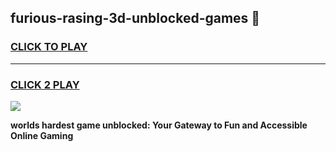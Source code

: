 
## furious-rasing-3d-unblocked-games 👋
<h3>
<a href="https://premium.freeplayer.one?title=furious-rasing-3d-unblocked-games&ref=14F">CLICK TO PLAY</a></h3>
<hr>

<h3>
<a href="https://premium.freeplayer.one?title=furious-rasing-3d-unblocked-games&ref=14F">CLICK 2 PLAY</a>
  
</h3>

<a href="https://premium.freeplayer.one?title=furious-rasing-3d-unblocked-games&ref=12F/"><img src="https://clearcache.store/games.png"></a>


**worlds hardest game unblocked: Your Gateway to Fun and Accessible Online Gaming**

